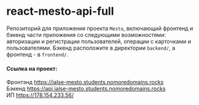 # react-mesto-api-full
Репозиторий для приложения проекта `Mesto`, включающий фронтенд и бэкенд части приложения со следующими возможностями: авторизации и регистрации пользователей, операции с карточками и пользователями. Бэкенд расположите в директории `backend/`, а фронтенд - в `frontend/`. 
  
#### Ссылка на проект:
Фронтэнд  https://ialse-mesto.students.nomoredomains.rocks  
Бэкенд  https://api.ialse-mesto.students.nomoredomains.rocks  
ИП  https://178.154.233.56/
